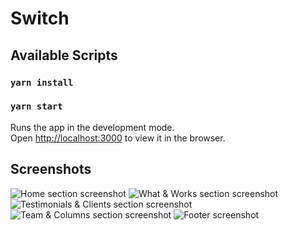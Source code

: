 # Switch

## Available Scripts

### `yarn install`
### `yarn start`

Runs the app in the development mode.\
Open [http://localhost:3000](http://localhost:3000) to view it in the browser.

## Screenshots

![Home section screenshot](https://user-images.githubusercontent.com/91267121/136655083-31e392d6-1e0d-41fa-9f03-d4cbe50e5f91.png)
![What & Works section screenshot](https://user-images.githubusercontent.com/91267121/136655103-208aa51d-6d3b-486b-a1fb-a9dba6b1af3e.png)
![Testimonials & Clients section screenshot](https://user-images.githubusercontent.com/91267121/136655129-2e283c73-dba6-4b75-a910-3a5196a1cfe3.png)
![Team & Columns section screenshot](https://user-images.githubusercontent.com/91267121/136655150-7de2cc6d-d734-43ba-a322-9d57397d144a.png)
![Footer screenshot](https://user-images.githubusercontent.com/91267121/136655172-6bfb6540-903d-4003-ab4e-068ebaeb47ae.png)
